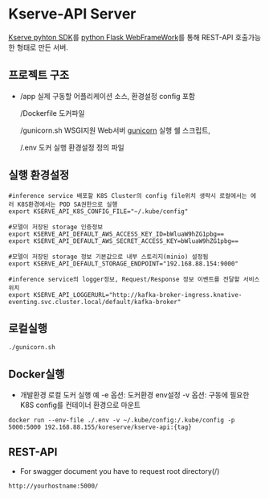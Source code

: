 # Kserve-API Server



[Kserve pyhton SDK](https://kserve.github.io/website/0.7/sdk_docs/sdk_doc/)를 [python Flask WebFrameWork](https://flask.palletsprojects.com/en/0.12.x/)를 통해 REST-API 호출가능한 형태로 만든 서버.


## 프로젝트 구조

- /app               실제 구동할 어플리케이션 소스, 환경설정 config 포함

  /Dockerfile    도커파일

  /gunicorn.sh WSGI지원 Web서버 [gunicorn](https://gunicorn.org/) 실행 쉘 스크립트,    

  /.env      도커 실행 환경설정 정의 파일

## 실행 환경설정
```
#inference service 배포할 K8S Cluster의 config file위치 생략시 로컬에서는 에러 K8S환경에서는 POD SA권한으로 실행
export KSERVE_API_K8S_CONFIG_FILE="~/.kube/config" 

#모델이 저장된 storage 인증정보 
export KSERVE_API_DEFAULT_AWS_ACCESS_KEY_ID=bWluaW9hZG1pbg==
export KSERVE_API_DEFAULT_AWS_SECRET_ACCESS_KEY=bWluaW9hZG1pbg==

#모델이 저장된 storage 정보 기본값으로 내부 스토리지(minio) 설정됨          
export KSERVE_API_DEFAULT_STORAGE_ENDPOINT="192.168.88.154:9000"   

#inference service의 logger정보, Request/Response 정보 이벤트를 전달할 서비스위치                                                                                 
export KSERVE_API_LOGGERURL="http://kafka-broker-ingress.knative-eventing.svc.cluster.local/default/kafka-broker"    
```

## 로컬실행

```
./gunicorn.sh
```

## Docker실행
- 개발환경 로컬 도커 실행 예
  -e 옵션: 도커환경 env설정
  -v 옵션: 구동에 필요한 K8S config를 컨테이너 환경으로 마운트
```
docker run --env-file ./.env -v ~/.kube/config:/.kube/config -p 5000:5000 192.168.88.155/koreserve/kserve-api:{tag}
```


## REST-API

- For swagger document you have to request root directory(/)

```
http://yourhostname:5000/
```




